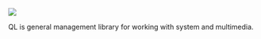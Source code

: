 <img src = https://dark565.github.io/Qer.png>

QL is general management library for working with system and multimedia.